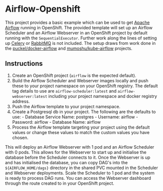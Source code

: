 # Airflow-Openshift
This project provides a basic example which can be used to get [Apache Airflow](https://airflow.apache.org/) running in OpenShift. The provided template will set up an Airflow Scheduler and an Airflow Webserver in an OpenShift project by default running with the `SequentialExecutor`. Further work along the lines of setting up [Celery](http://www.celeryproject.org/) or [RabbitMQ](https://www.rabbitmq.com/) is not included. The setup draws from work done in the [puckel/docker-airflow](https://github.com/puckel/docker-airflow) and [mumoshu/kube-airflow](https://github.com/mumoshu/kube-airflow) projects.

## Instructions 
  1. Create an OpenShift project (`airflow` is the expected default).
  2. Build the Airflow Scheduler and Webserver images locally and push these to your project namespace on your OpenShift registry. The default tag details to use are `airflow-scheduler:latest` and `airflow-webserver:latest` including your project namespace and docker registry address.
  3. Push the Airflow template to your project namespace.
  4. Create a Postgresql db in your project. The following are the defaults to use:
    - Database Service Name: postgres
    - Username: airflow
    - Password: airflow
    - Database Name: airflow
  5. Process the Airflow template targeting your project using the default values or change these values to match the custom values you have chosen.

This will deploy an Airflow Webserver with 1 pod and an Airflow Scheduler with 0 pods. This allows for the Webserver to start up and initialise the database before the Scheduler connects to it. Once the Webserver is up and has initialised the database, you can copy DAG's into the `${AIRFLOW_HOME/dags}` directory in the shared PVC mounted in the Scheduler and Webserver deployments. Scale the Scheduler to 1 pod and the system is ready to process DAG runs. You can access the Webserver dashboard through the route created to in your OpenShift project.
